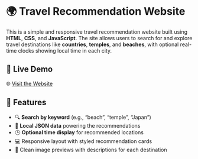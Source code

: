 # 🌍 Travel Recommendation Website

This is a simple and responsive travel recommendation website built using **HTML**, **CSS**, and **JavaScript**. The site allows users to search for and explore travel destinations like **countries**, **temples**, and **beaches**, with optional real-time clocks showing local time in each city.

## 🔗 Live Demo
🌐 [Visit the Website](https://ahmedeid101.github.io/travel-recommendation-website/)

## 📸 Features

- 🔍 **Search by keyword** (e.g., “beach”, “temple”, “Japan”)
- 🧠 **Local JSON data** powering the recommendations
- 🕒 **Optional time display** for recommended locations
- 💻 Responsive layout with styled recommendation cards
- 📸 Clean image previews with descriptions for each destination


